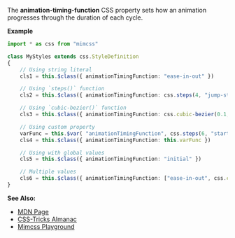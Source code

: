 The **animation-timing-function** CSS property sets how an animation progresses through the duration of each cycle.

**Example**

```typescript
import * as css from "mimcss"

class MyStyles extends css.StyleDefinition
{
    // Using string literal
    cls1 = this.$class({ animationTimingFunction: "ease-in-out" })

    // Using `steps()` function
    cls2 = this.$class({ animationTimingFunction: css.steps(4, "jump-start") })

    // Using `cubic-bezier()` function
    cls3 = this.$class({ animationTimingFunction: css.cubic-bezier(0.1, 0.7, 1.0, 0.1) })

    // Using custom property
    varFunc = this.$var( "animationTimingFunction", css.steps(6, "start"))
    cls4 = this.$class({ animationTimingFunction: this.varFunc })

    // Using with global values
    cls5 = this.$class({ animationTimingFunction: "initial" })

    // Multiple values
    cls6 = this.$class({ animationTimingFunction: ["ease-in-out", css.cubic-bezier(0.1, 0.7, 1.0, 0.1), this.varFunc] })
}
```

**See Also:**
- <a href="https://developer.mozilla.org/en-US/docs/Web/CSS/animation-timing-function" target="mdn">MDN Page</a>
- <a href="https://css-tricks.com/almanac/properties/a/animation" target="css-tricks">CSS-Tricks Almanac</a>
- <a href="https://www.mimcss.com/demo/playground.html?file=animations.tsx" target="playground">Mimcss Playground</a>

